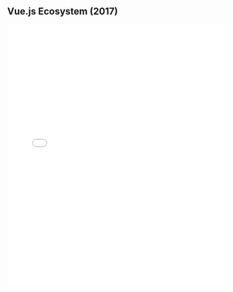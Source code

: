 ## Vue.js Ecosystem (2017)

<iframe height='600' scrolling='no' title='Vue.js Ecosystem by Zircle' src='//codepen.io/zircle/embed/LeqKGK/?height=600&theme-id=light&default-tab=result&embed-version=2' frameborder='no' allowtransparency='true' allowfullscreen='true' style='width: 100%;'>See the Pen <a href='https://codepen.io/zircle/pen/LeqKGK/'>Vue.js Ecosystem by Zircle</a>
</iframe>